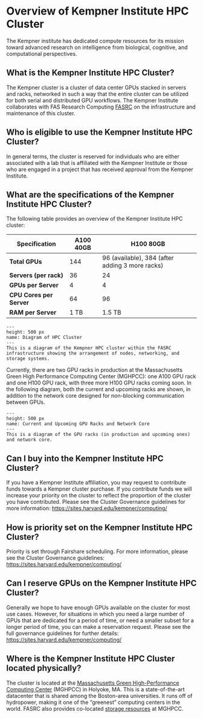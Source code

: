 # Overview of Kempner Institute HPC Cluster

The Kempner institute has dedicated compute resources for its mission toward advanced research on intelligence from biological, cognitive, and computational perspectives. 

## What is the Kempner Institute HPC Cluster?

The Kempner cluster is a cluster of data center GPUs stacked in servers and racks, networked in such a way that the entire cluster can be utilized for both serial and distributed GPU workflows. The Kempner Institute collaborates with FAS Research Computing [FASRC](https://www.rc.fas.harvard.edu/) on the infrastructure and maintenance of this cluster.

## Who is eligible to use the Kempner Institute HPC Cluster?

In general terms, the cluster is reserved for individuals who are either associated with a lab that is affiliated with the Kempner Institute or those who are engaged in a project that has received approval from the Kempner Institute.


## What are the specifications of the Kempner Institute HPC Cluster?

The following table provides an overview of the Kempner Institute HPC cluster:

| Specification             | A100 40GB                                      | H100 80GB                                             |
|---------------------------|------------------------------------------------|-------------------------------------------------------|
| **Total GPUs**            | 144                                            | 96 (available), 384 (after adding 3 more racks)       |
| **Servers (per rack)**    | 36                                             | 24                                                    |
| **GPUs per Server**       | 4                                              | 4                                                     |
| **CPU Cores per Server**  | 64                                             | 96                                                    |
| **RAM per Server**        | 1 TB                                           | 1.5 TB                                                |

```{figure} figures/svg/cluster_diagram.svg
---
height: 500 px
name: Diagram of HPC Cluster
---
This is a diagram of the Kempner HPC cluster within the FASRC infrastructure showing the arrangement of nodes, networking, and storage systems.
```
Currently, there are two GPU racks in production at the Massachusetts Green High Performance Computing Center (MGHPCC): one A100 GPU rack and one H100 GPU rack, with three more H100 GPU racks coming soon. In the following diagram, both the current and upcoming racks are shown, in addition to the network core designed for non-blocking communication between GPUs.

```{figure} figures/svg/racks.svg
---
height: 500 px
name: Current and Upcoming GPU Racks and Network Core
---
This is a diagram of the GPU racks (in production and upcoming ones) and network core.
```


## Can I buy into the Kempner Institute HPC Cluster?

If you have a Kempner Institute affiliation, you may request to contribute funds towards a Kempner cluster purchase. If you contribute funds we will increase your priority on the cluster to reflect the proportion of the cluster you have contributed. Please see the Cluster Governance guidelines for more information: https://sites.harvard.edu/kempner/computing/

## How is priority set on the Kempner Institute HPC Cluster?

Priority is set through Fairshare scheduling.   For more information, please see the Cluster Governance guidelines: https://sites.harvard.edu/kempner/computing/


## Can I reserve GPUs on the Kempner Institute HPC Cluster?

Generally we hope to have enough GPUs available on the cluster for most use cases.  However, for situations in which you need a large number of GPUs that are dedicated for a period of time, or need a smaller subset for a longer period of time, you can make a reservation request. Please see the full governance guidelines for further details: https://sites.harvard.edu/kempner/computing/

## Where is the Kempner Institute HPC Cluster located physically?

The cluster is located at the [Massachusetts Green High-Performance Computing Center](https://www.mghpcc.org) (MGHPCC) in Holyoke, MA. This is a state-of-the-art datacenter that is shared among the Boston-area universities. It runs off of hydropower, making it one of the “greenest” computing centers in the world. FASRC also provides co-located [storage resources](https://docs.rc.fas.harvard.edu/kb/storage-service-center/) at MGHPCC.